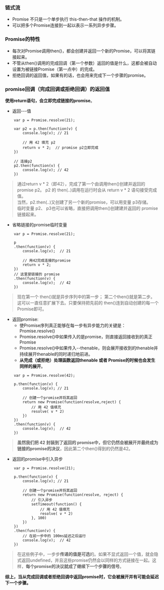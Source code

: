 ### 链式流
* Promise 不只是一个单步执行 this-then-that 操作的机制。
* 可以把多个Promise连接到一起以表示一系列异步步骤。

### Promise的特性
* 每次对Promise调用then()，都会创建并返回一个新的Promise，可以将其链接起来。
* 不管从then()调用的完成回调（第一个参数）返回的值是什么，这都会被自动设置为被链接Promise（第一点中）的完成。
* 拒绝回调的返回值，如果有的话，也会用来完成下一个步骤的promise。

### promise回调（完成回调或拒绝回调）的返回值

**使用return语句，会立即完成链接的promise**。

* 返回---值
```
    var p = Promise.resolve(21);

    var p2 = p.then(function(v) {
        console.log(v); // 21
        
        // 用 42 填充 p2
        return v * 2;  // promise p2立即完成
    })

    // 连接p2
    p2.then(function(v) {
        console.log(v); // 42
    })
```
> 通过return v * 2（即42），完成了第一个由调用then()创建并返回的promise p2。 p2 的 then(..)调用在运行时会从 return v * 2 语句接受完成值。<br>
> 当然，p2.then(..)又创建了另一个新的promise，可以用变量 p3存储。<br>
> 临时变量 p2、 p3也可以省略，直接把调用then()创建建并返回的 promise 链接起来。


* 省略链接的promise临时变量
```
    var p = Promise.resolve(21);

    p
    .then(function(v) {
        console.log(v);  // 21
        
        // 用42完成连接的promise 
        return v * 2;
    })
    // 这里是链接的 promise
    .then(function(v) {
        console.log(v);  // 42
    })
```
> 现在第一个 then()就是异步序列中的第一步； 第二个then()就是第二步。这可以一直任意扩展下去。只要保持把先前的 then()连到自动创建的每一个Promise即可。


* 返回promise:
    * 使Promise序列真正能够在每一步有异步能力的关键是：Promise.resolve()
    * Promise.resolve()中如果传入的是promise，则直接返回接收到的真正Promise
    * Promise.resolve()中如果传入--thenable，则会展开接收到的thenable并持续展开thenable的同时递归地前进。
    * **从完成（或拒绝）处理函数返回thenable 或者 Promise的时候也会发生同样的展开**。
```
    var p = Promise.resolve(42);

    p.then(function(v) {
        console.log(v); // 21

        // 创建一个promise并将其返回
        return new Promise(function(resolve,reject) {
            // 用 42 值填充
            resolve( v * 2)
        })
    })
    .then(function(v) {
        console.log(v);  // 42
    })
```
> **虽然我们把 42 封装到了返回的 promise中，但它仍然会被展开并最终成为链接的promise的决议**，因此第二个then()得到的仍然是42。


* 返回的promise中引入异步
```
    var p = Promise.resolve(21);

    p.then(function(v) {
        console.log(v); // 21

        // 创建一个promise并将其返回
        return new Promise(function(resolve, reject) {
            // 引入异步
            setTimeout(function() {
                // 用 42 值填充
                resolve( v * 2)
            }, 100)
        })
    })
    .then(function(v) {
        // 在前一步中的 100ms延迟之后运行
        console.log(v);  // 42
    })
```
> 在这些例子中，一步步**传递的值是可选**的。如果不显式返回一个值，就会隐式返回undefined，并且这些promise仍然会以同样的方式链接在一起。这样，**每个promise的决议就成了继续下一个步骤的信号**。

**综上，当从完成回调或者拒绝回调中返回promise时，它会被展开并有可能会延迟下一个步骤。**